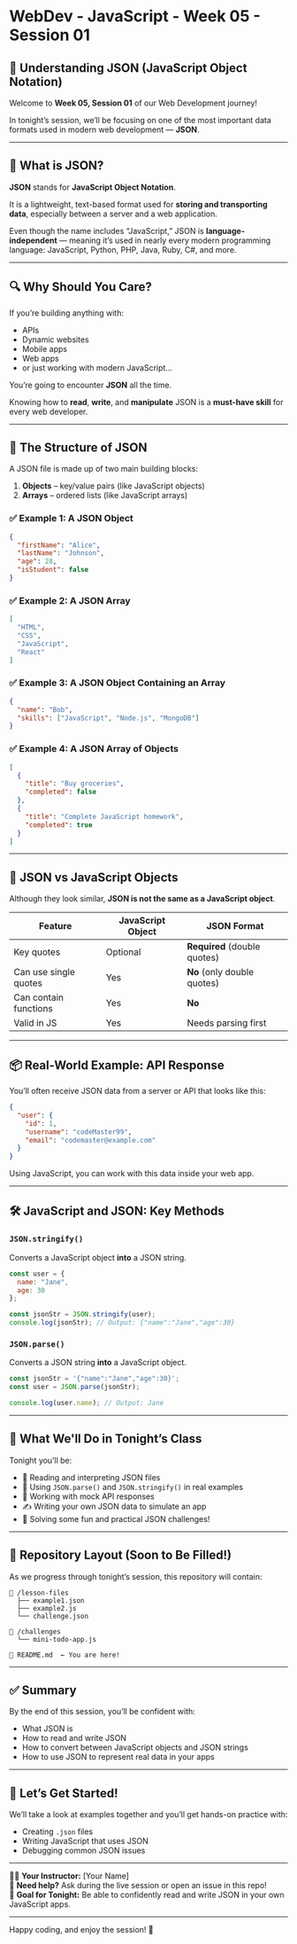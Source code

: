 # WebDev - JavaScript - Week 05 - Session 01
## 🧠 Understanding JSON (JavaScript Object Notation)

Welcome to **Week 05, Session 01** of our Web Development journey!

In tonight’s session, we’ll be focusing on one of the most important data formats used in modern web development — **JSON**.

---

## 🌟 What is JSON?

**JSON** stands for **JavaScript Object Notation**.

It is a lightweight, text-based format used for **storing and transporting data**, especially between a server and a web application.

Even though the name includes “JavaScript,” JSON is **language-independent** — meaning it’s used in nearly every modern programming language: JavaScript, Python, PHP, Java, Ruby, C#, and more.

---

## 🔍 Why Should You Care?

If you’re building anything with:

- APIs  
- Dynamic websites  
- Mobile apps  
- Web apps  
- or just working with modern JavaScript…

You’re going to encounter **JSON** all the time.

Knowing how to **read**, **write**, and **manipulate** JSON is a **must-have skill** for every web developer.

---

## 🧱 The Structure of JSON

A JSON file is made up of two main building blocks:

1. **Objects** – key/value pairs (like JavaScript objects)  
2. **Arrays** – ordered lists (like JavaScript arrays)

### ✅ Example 1: A JSON Object

```json
{
  "firstName": "Alice",
  "lastName": "Johnson",
  "age": 28,
  "isStudent": false
}
```

### ✅ Example 2: A JSON Array

```json
[
  "HTML",
  "CSS",
  "JavaScript",
  "React"
]
```

### ✅ Example 3: A JSON Object Containing an Array

```json
{
  "name": "Bob",
  "skills": ["JavaScript", "Node.js", "MongoDB"]
}
```

### ✅ Example 4: A JSON Array of Objects

```json
[
  {
    "title": "Buy groceries",
    "completed": false
  },
  {
    "title": "Complete JavaScript homework",
    "completed": true
  }
]
```

---

## 🔄 JSON vs JavaScript Objects

Although they look similar, **JSON is not the same as a JavaScript object**.

| Feature                  | JavaScript Object          | JSON Format                    |
|--------------------------|-----------------------------|--------------------------------|
| Key quotes               | Optional                    | **Required** (double quotes)   |
| Can use single quotes    | Yes                         | **No** (only double quotes)    |
| Can contain functions    | Yes                         | **No**                         |
| Valid in JS              | Yes                         | Needs parsing first            |

---

## 📦 Real-World Example: API Response

You’ll often receive JSON data from a server or API that looks like this:

```json
{
  "user": {
    "id": 1,
    "username": "codeMaster99",
    "email": "codemaster@example.com"
  }
}
```

Using JavaScript, you can work with this data inside your web app.

---

## 🛠️ JavaScript and JSON: Key Methods

### `JSON.stringify()`

Converts a JavaScript object **into** a JSON string.

```js
const user = {
  name: "Jane",
  age: 30
};

const jsonStr = JSON.stringify(user);
console.log(jsonStr); // Output: {"name":"Jane","age":30}
```

### `JSON.parse()`

Converts a JSON string **into** a JavaScript object.

```js
const jsonStr = '{"name":"Jane","age":30}';
const user = JSON.parse(jsonStr);

console.log(user.name); // Output: Jane
```

---

## 🧪 What We'll Do in Tonight’s Class

Tonight you’ll be:

- 📖 Reading and interpreting JSON files  
- 🔁 Using `JSON.parse()` and `JSON.stringify()` in real examples  
- 🔌 Working with mock API responses  
- ✍️ Writing your own JSON data to simulate an app  
- 🧹 Solving some fun and practical JSON challenges!

---

## 📁 Repository Layout (Soon to Be Filled!)

As we progress through tonight’s session, this repository will contain:

```
📁 /lesson-files
  ├── example1.json
  ├── example2.js
  └── challenge.json

📁 /challenges
  └── mini-todo-app.js

📄 README.md  ← You are here!
```

---

## ✅ Summary

By the end of this session, you’ll be confident with:

- What JSON is
- How to read and write JSON
- How to convert between JavaScript objects and JSON strings
- How to use JSON to represent real data in your apps

---

## 🚀 Let’s Get Started!

We’ll take a look at examples together and you’ll get hands-on practice with:

- Creating `.json` files
- Writing JavaScript that uses JSON
- Debugging common JSON issues

---

👨‍🎓 **Your Instructor:** [Your Name]  
💬 **Need help?** Ask during the live session or open an issue in this repo!  
🌟 **Goal for Tonight:** Be able to confidently read and write JSON in your own JavaScript apps.

---

Happy coding, and enjoy the session! 🚀

